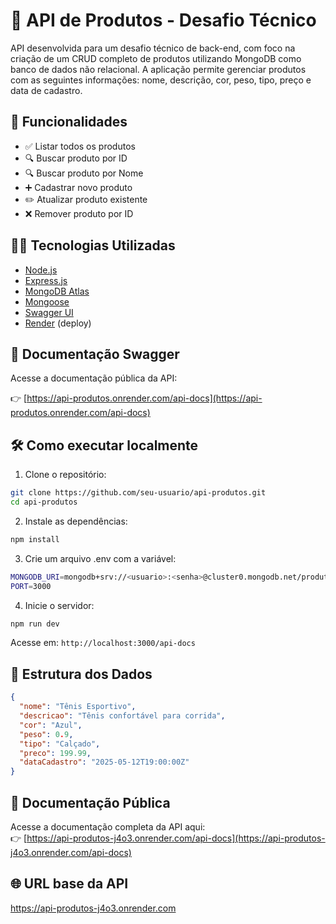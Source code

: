 # 🛒 API de Produtos - Desafio Técnico

API desenvolvida para um desafio técnico de back-end, com foco na criação de um CRUD completo de produtos utilizando MongoDB como banco de dados não relacional. A aplicação permite gerenciar produtos com as seguintes informações: nome, descrição, cor, peso, tipo, preço e data de cadastro.

## 🚀 Funcionalidades

- ✅ Listar todos os produtos
- 🔍 Buscar produto por ID
- 🔍 Buscar produto por Nome
- ➕ Cadastrar novo produto
- ✏️ Atualizar produto existente
- ❌ Remover produto por ID

## 🧑‍💻 Tecnologias Utilizadas

- [Node.js](https://nodejs.org/)
- [Express.js](https://expressjs.com/)
- [MongoDB Atlas](https://www.mongodb.com/cloud/atlas)
- [Mongoose](https://mongoosejs.com/)
- [Swagger UI](https://swagger.io/tools/swagger-ui/)
- [Render](https://render.com/) (deploy)

## 🔗 Documentação Swagger

Acesse a documentação pública da API:

👉 [https://api-produtos.onrender.com/api-docs](https://api-produtos.onrender.com/api-docs)

## 🛠️ Como executar localmente

1. Clone o repositório:
```bash
git clone https://github.com/seu-usuario/api-produtos.git
cd api-produtos
```

2. Instale as dependências:
```bash
npm install
```

3. Crie um arquivo .env com a variável:
```bash
MONGODB_URI=mongodb+srv://<usuario>:<senha>@cluster0.mongodb.net/produtos?retryWrites=true&w=majority
PORT=3000
```

4. Inicie o servidor:
```bash
npm run dev
```

Acesse em: `http://localhost:3000/api-docs`

## 🧩 Estrutura dos Dados

```json
{
  "nome": "Tênis Esportivo",
  "descricao": "Tênis confortável para corrida",
  "cor": "Azul",
  "peso": 0.9,
  "tipo": "Calçado",
  "preco": 199.99,
  "dataCadastro": "2025-05-12T19:00:00Z"
}
```

## 📘 Documentação Pública

Acesse a documentação completa da API aqui:  
👉 [https://api-produtos-j4o3.onrender.com/api-docs](https://api-produtos-j4o3.onrender.com/api-docs)

## 🌐 URL base da API

https://api-produtos-j4o3.onrender.com


